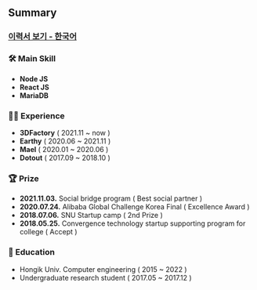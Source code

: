 ## Summary
### [이력서 보기 - 한국어](https://confusion-hail-778.notion.site/3ad1f3517a2846c7a20f5ac0eb024fd8)

### 🛠 **Main Skill**

- **Node JS**
- **React JS**
- **MariaDB**

### 👷‍♂️ **Experience**

- **3DFactory** ( 2021.11 ~ now )
- **Earthy** ( 2020.06 ~ 2021.11 )
- **Mael** ( 2020.01 ~ 2020.06 )
- **Dotout** ( 2017.09 ~ 2018.10 )

### 🏆 Prize

- **2021.11.03.** Social bridge program ( Best social partner )
- **2020.07.24.** Alibaba Global Challenge Korea Final ( Excellence Award )
- **2018.07.06.** SNU Startup camp ( 2nd Prize )
- **2018.05.25.** Convergence technology startup supporting program for college ( Accept )

### 🏫 Education

- Hongik Univ. Computer engineering ( 2015 ~ 2022 )
- Undergraduate research student ( 2017.05 ~ 2017.12 )


